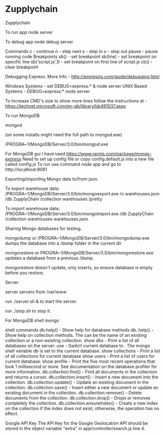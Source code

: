 # Zupplychain
Zupplychain

To run app
node server

To debug app
node debug server

Commands
c - continue
n - step next
s - step in
o - step out
pause - pause running code
Breakpoints
sb() - set breakpoint
sb(line) - set breakpoint on specific line
sb('script.js',1) - set breakpoint on first line of script.js
cb() - clear breakpoint

Debugging Express. More Info - http://expressjs.com/guide/debugging.html

Windows Systems    - set DEBUG=express:* & node server
UNIX Based Systems - DEBUG=express:* node server

To Increase CMD's size to show more lines follow the instructions at - https://technet.microsoft.com/en-gb/library/bb491037.aspx

To run MongoDB

mongod

(on some installs might need the full path to mongod.exe)

/PROGRA~1/MongoDB/Server/3.0/bin/mongod.exe 

For MongoDB gui I have used https://www.npmjs.com/package/mongo-express
Need to set up config file or copy config.default.js into a new file called config.js
To run use command node app and go to http://localhost:8081


Exporting/importing Mongo data to/from json.

To export warehouse data:
/PROGRA~1/MongoDB/Server/3.0/bin/mongoexport.exe /o warehouses.json /db ZupplyChain /collection warehouses /pretty

To import warehouse data:
/PROGRA~1/MongoDB/Server/3.0/bin/mongoimport.exe  /db ZupplyChain /collection warehouses warehouses.json





Sharing Mongo databases for testing.

mongodump
or
/PROGRA~1/MongoDB/Server/3.0/bin/mongodump.exe dumps the database into a /dump folder in the current dir

mongorestore
or
PROGRA~1/MongoDB/Server/3.0/bin/mongorestore.exe updates a database from a previous /dump.

mongorestore doesn't update, only inserts, so ensure database is empty before you restore.


Server

server servers from /var/www

run 
./server.sh &
to start the server.

run 
./stop.sh
to stop it.




For MongoDB shell 
mongo

shell commands
db.help() - Show help for database methods
db.<collection>.help() - Show help on collection methods. The <collection> can be the name of an existing collection or a non-existing collection.
show dbs - Print a list of all databases on the server.
use <db> - Switch current database to <db>. The mongo shell variable db is set to the current database.
show collections - Print a list of all collections for current database
show users - Print a list of users for current database.
show profile - Print the five most recent operations that took 1 millisecond or more. See documentation on the database profiler for more information.
db.collection.find() - Find all documents in the collection and returns a cursor.
db.collection.insert() - Insert a new document into the collection.
db.collection.update() - Update an existing document in the collection.
db.collection.save() - Insert either a new document or update an existing document in the collection.
db.collection.remove() - Delete documents from the collection.
db.collection.drop() - Drops or removes completely the collection.
db.collection.ensureIndex() - Create a new index on the collection if the index does not exist; otherwise, the operation has no effect.

Google API Key
The API Key for the Google Geolocation API should be stored in the object variable "extra" in app/controller/search.js line 4.